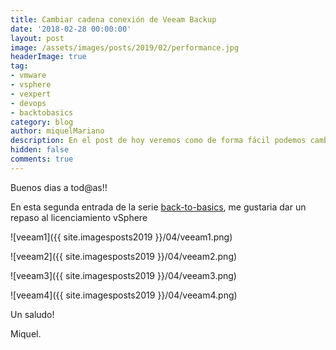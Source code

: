 ```yaml
---
title: Cambiar cadena conexión de Veeam Backup
date: '2018-02-28 00:00:00'
layout: post
image: /assets/images/posts/2019/02/performance.jpg
headerImage: true
tag:
- vmware
- vsphere
- vexpert
- devops
- backtobasics
category: blog
author: miquelMariano
description: En el post de hoy veremos como de forma fácil podemos cambiar la cadena de conexión a nuestro vCenter desde el Veeam Backup...
hidden: false
comments: true
---
```




Buenos dias a tod@as!!

En esta segunda entrada de la serie [back-to-basics](https://www.veeam.com/kb1905), me gustaria dar un repaso al licenciamiento vSphere

![veeam1]({{ site.imagesposts2019 }}/04/veeam1.png)

![veeam2]({{ site.imagesposts2019 }}/04/veeam2.png)

![veeam3]({{ site.imagesposts2019 }}/04/veeam3.png)

![veeam4]({{ site.imagesposts2019 }}/04/veeam4.png)






Un saludo!

Miquel.


